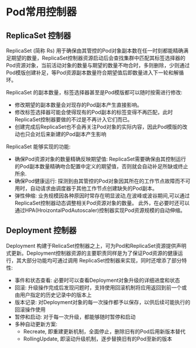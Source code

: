 # Pod常用控制器

## ReplicaSet 控制器

ReplicaSet (简称 Rs) 用于确保由其管控的Pod对象副本数在任一时刻都能精确满足期望的数量，ReplicaSet控制器资源启动后会查找集群中匹配其标签选择器的Pod资源对象，当前活动对象的数量与期望的数量不吻合时，多则删除，少则通过Pod模版创建补足，等Pod资源副本数量符合期望值后即数量进入下一轮和解循环。

ReplicaSet 的副本数量，标签选择器甚至是Pod模版都可以随时按需进行修改:

* 修改期望的副本数量会对现存的Pod副本产生直接影响。
* 修改标签选择器可能会使得现有的Pod副本的标签变得不再匹配，此时ReplicaSet控制器要做的不过是不再计入它们而已。
* 创建完成后ReplicaSet也不会再关注Pod对象的实际内容，因此Pod模版的改动也只会对后来新建的Pod副本产生影响

ReplicaSet 能够实现的功能:

* 确保Pod资源对象的数量精确反映期望值: ReplicaSet需要确保由其控制运行的Pod副本数量精确吻合配置中定义的期望值，否则就会自动补足所缺或终止所余.
* 确保Pod健康运行: 探测到由其管控的Pod对象因其所在的工作节点故障而不可用时，自动请求由调度器于其他工作节点创建缺失的Pod副本。
* 弹性伸缩: 业务规模因各种原因时常存在明显波动,在波峰或波谷期间,可以通过ReplicaSet控制器动态调整相关Pod资源对象的数量。 此外，在必要时还可以通过HPA(HroizontalPodAutoscaler)控制器实现Pod资源规模的自动伸缩。


## Deployment 控制器

Deployment 构建于RelicaSet控制器之上，可为Pod和ReplicaSet资源提供声明式更新。Deployment控制器资源的主要职责同样是为了保证Pod资源的健康运行，其大部分功能均可通过调用 ReplicaSet控制器来实现，同时还增添了部分特性:

* 事件和状态查看: 必要时可以查看Deployment对象升级的详细进度和状态
* 回滚: 升级操作完成后发现问题时，支持使用回滚机制将应用返回到前一个或由用户指定的历史记录中的版本上
* 版本记录: 对Deployment对象的每一次操作都予以保存，以供后续可能执行的回滚操作使用
* 暂停和启动: 对于每一次升级，都能够随时暂停和启动
* 多种自动更新方案:
    * Recreate, 即重建更新机制，全面停止，删除旧有的Pod后用新版本替代
    * RollingUpdate, 即滚动升级机制，逐步替换旧有的Pod至新的版本
